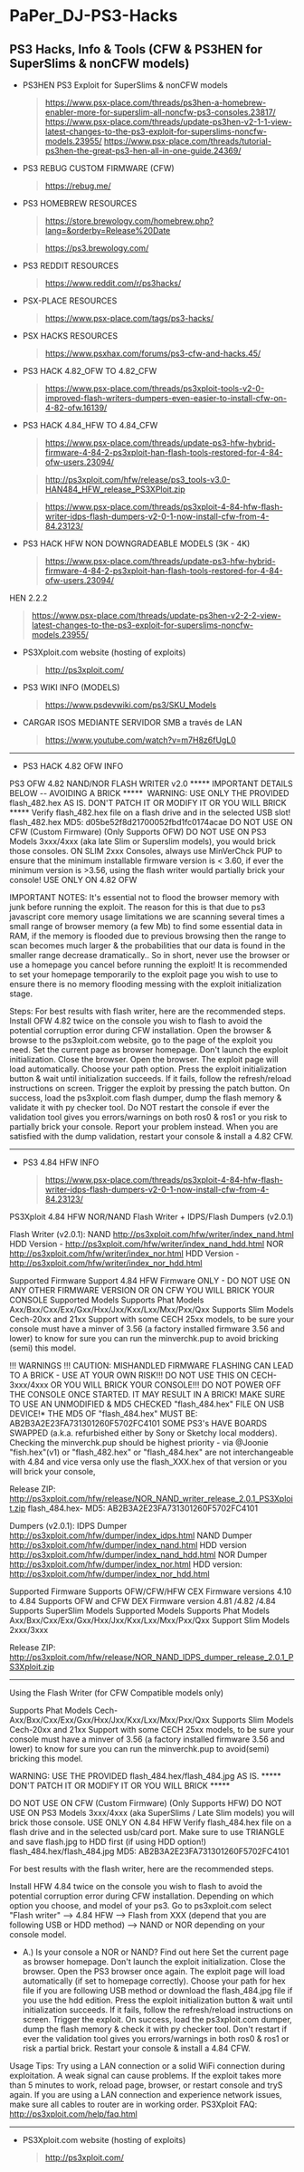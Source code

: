 # PaPer_DJ-PS3-Hacks

PS3 Hacks, Info & Tools (CFW & PS3HEN for SuperSlims & nonCFW models)
-------------------------------------------------------------

* PS3HEN PS3 Exploit for SuperSlims & nonCFW models
  > https://www.psx-place.com/threads/ps3hen-a-homebrew-enabler-more-for-superslim-all-noncfw-ps3-consoles.23817/
  > https://www.psx-place.com/threads/update-ps3hen-v2-1-1-view-latest-changes-to-the-ps3-exploit-for-superslims-noncfw-models.23955/
  > https://www.psx-place.com/threads/tutorial-ps3hen-the-great-ps3-hen-all-in-one-guide.24369/

* PS3 REBUG CUSTOM FIRMWARE (CFW)
  > https://rebug.me/

* PS3 HOMEBREW RESOURCES
  > https://store.brewology.com/homebrew.php?lang=&orderby=Release%20Date
  
  > https://ps3.brewology.com/

* PS3 REDDIT RESOURCES
  > https://www.reddit.com/r/ps3hacks/

* PSX-PLACE RESOURCES
  > https://www.psx-place.com/tags/ps3-hacks/

* PSX HACKS RESOURCES
  > https://www.psxhax.com/forums/ps3-cfw-and-hacks.45/
  
* PS3 HACK 4.82_OFW TO 4.82_CFW
  > https://www.psx-place.com/threads/ps3xploit-tools-v2-0-improved-flash-writers-dumpers-even-easier-to-install-cfw-on-4-82-ofw.16139/
  
* PS3 HACK 4.84_HFW TO 4.84_CFW
  > https://www.psx-place.com/threads/update-ps3-hfw-hybrid-firmware-4-84-2-ps3xploit-han-flash-tools-restored-for-4-84-ofw-users.23094/
  
  > http://ps3xploit.com/hfw/release/ps3_tools-v3.0-HAN484_HFW_release_PS3XPloit.zip
  
  > https://www.psx-place.com/threads/ps3xploit-4-84-hfw-flash-writer-idps-flash-dumpers-v2-0-1-now-install-cfw-from-4-84.23123/
  
* PS3 HACK HFW NON DOWNGRADEABLE MODELS (3K - 4K)
  > https://www.psx-place.com/threads/update-ps3-hfw-hybrid-firmware-4-84-2-ps3xploit-han-flash-tools-restored-for-4-84-ofw-users.23094/
  
HEN 2.2.2
> https://www.psx-place.com/threads/update-ps3hen-v2-2-2-view-latest-changes-to-the-ps3-exploit-for-superslims-noncfw-models.23955/
  
* PS3Xploit.com website (hosting of exploits)
  > http://ps3xploit.com/

* PS3 WIKI INFO (MODELS)
  > https://www.psdevwiki.com/ps3/SKU_Models

* CARGAR ISOS MEDIANTE SERVIDOR SMB a través de LAN
  > https://www.youtube.com/watch?v=m7H8z6fUgL0
  
--------------------------------------------------------------------------

* PS3 HACK 4.82 OFW INFO

PS3 OFW 4.82 NAND/NOR FLASH WRITER v2.0
***** IMPORTANT DETAILS BELOW -- AVOIDING A BRICK *****
​
WARNING: USE ONLY THE PROVIDED flash_482.hex AS IS. DON'T PATCH IT OR MODIFY IT OR YOU WILL BRICK *****
Verify flash_482.hex file on a flash drive and in the selected USB slot!
flash_482.hex MD5: d05be52f8d21700052fbd1fc0174acae
DO NOT USE ON CFW (Custom Firmware) (Only Supports OFW)
DO NOT USE ON PS3 Models 3xxx/4xxx (aka late Slim or Superslim models), you would brick those consoles.
ON SLIM 2xxx Consoles, always use MinVerChck PUP to ensure that the minimum installable firmware version is < 3.60, if ever the minimum version is >3.56, using the flash writer would partially brick your console!
USE ONLY ON 4.82 OFW

IMPORTANT NOTES:
It's essential not to flood the browser memory with junk before running the exploit. The reason for this is that due to ps3 javascript core memory usage limitations we are scanning several times a small range of browser memory (a few Mb) to find some essential data in RAM, if the memory is flooded due to previous browsing then the range to scan becomes much larger & the probabilities that our data is found in the smaller range decrease dramatically..
So in short, never use the browser or use a homepage you cancel before running the exploit!
It is recommended to set your homepage temporarily to the exploit page you wish to use to ensure there is no memory flooding messing with the exploit initialization stage.

Steps:
For best results with flash writer, here are the recommended steps.
Install OFW 4.82 twice on the console you wish to flash to avoid the potential corruption error during CFW installation.
Open the browser & browse to the ps3xploit.com website, go to the page of the exploit you need. Set the current page as browser homepage. Don't launch the exploit initialization. Close the browser.
Open the browser. The exploit page will load automatically. Choose your path option.
Press the exploit initialization button & wait until initialization succeeds. If it fails, follow the refresh/reload instructions on screen.
Trigger the exploit by pressing the patch button.
On success, load the ps3xploit.com flash dumper, dump the flash memory & validate it with py checker tool. Do NOT restart the console if ever the validation tool gives you errors/warnings on both ros0 & ros1 or you risk to partially brick your console. Report your problem instead.
When you are satisfied with the dump validation, restart your console & install a 4.82 CFW.

--------------------------------------------------------------------

* PS3 4.84 HFW INFO
  > https://www.psx-place.com/threads/ps3xploit-4-84-hfw-flash-writer-idps-flash-dumpers-v2-0-1-now-install-cfw-from-4-84.23123/
  
PS3Xploit 4.84 HFW NOR/NAND Flash Writer + IDPS/Flash Dumpers (v2.0.1)​

Flash Writer (v2.0.1):
NAND
http://ps3xploit.com/hfw/writer/index_nand.html
HDD Version - http://ps3xploit.com/hfw/writer/index_nand_hdd.html
NOR
http://ps3xploit.com/hfw/writer/index_nor.html
HDD Version - http://ps3xploit.com/hfw/writer/index_nor_hdd.html

Supported Firmware
Support 4.84 HFW Firmware ONLY - DO NOT USE ON ANY OTHER FIRMWARE VERSION OR ON CFW YOU WILL BRICK YOUR CONSOLE
Supported Models
Supports Phat Models Axx/Bxx/Cxx/Exx/Gxx/Hxx/Jxx/Kxx/Lxx/Mxx/Pxx/Qxx
Supports Slim Models Cech-20xx and 21xx
Support with some CECH 25xx models, to be sure your console must have a minver of 3.56 (a factory installed firmware 3.56 and lower) to know for sure you can run the minverchk.pup to avoid bricking (semi) this model.

!!! WARNINGS !!! 
CAUTION: MISHANDLED FIRMWARE FLASHING CAN LEAD TO A BRICK - USE AT YOUR OWN RISK!!! 
DO NOT USE THIS ON CECH-3xxx/4xxx OR YOU WILL BRICK YOUR CONSOLE!!!
DO NOT POWER OFF THE CONSOLE ONCE STARTED. IT MAY RESULT IN A BRICK! 
MAKE SURE TO USE AN UNMODIFIED & MD5 CHECKED "flash_484.hex" FILE ON USB DEVICE!* 
THE MD5 OF "flash_484.hex" MUST BE: AB2B3A2E23FA731301260F5702FC4101 
SOME PS3's HAVE BOARDS SWAPPED (a.k.a. refurbished either by Sony or Sketchy local modders). Checking the minverchk.pup should be highest priority - via @Joonie 
"fish.hex"(v1) or "flash_482.hex" or "flash_484.hex" are not interchangeable with 4.84 and vice versa only use the flash_XXX.hex of that version or you will brick your console,


Release ZIP: http://ps3xploit.com/hfw/release/NOR_NAND_writer_release_2.0.1_PS3Xploit.zip
flash_484.hex- MD5: AB2B3A2E23FA731301260F5702FC4101​

Dumpers (v2.0.1):
IDPS Dumper
http://ps3xploit.com/hfw/dumper/index_idps.html
NAND Dumper
http://ps3xploit.com/hfw/dumper/index_nand.html
HDD version http://ps3xploit.com/hfw/dumper/index_nand_hdd.html
NOR Dumper
http://ps3xploit.com/hfw/dumper/index_nor.html
HDD version: http://ps3xploit.com/hfw/dumper/index_nor_hdd.html

Supported Firmware
Supports OFW/CFW/HFW CEX Firmware versions 4.10 to 4.84
Supports OFW and CFW DEX Firmware version 4.81 /4.82 /4.84
Supports SuperSlim Models
Supported Models
Supports Phat Models Axx/Bxx/Cxx/Exx/Gxx/Hxx/Jxx/Kxx/Lxx/Mxx/Pxx/Qxx
Support Slim Models 2xxx/3xxx

Release ZIP: http://ps3xploit.com/hfw/release/NOR_NAND_IDPS_dumper_release_2.0.1_PS3Xploit.zip​

-------------------------------------------------------

Using the Flash Writer (for CFW Compatible models only)

Supports Phat Models Cech-Axx/Bxx/Cxx/Exx/Gxx/Hxx/Jxx/Kxx/Lxx/Mxx/Pxx/Qxx
Supports Slim Models Cech-20xx and 21xx
Support with some CECH 25xx models, to be sure your console must have a minver of 3.56 (a factory installed firmware 3.56 and lower) to know for sure you can run the minverchk.pup to avoid(semi) bricking this model.

WARNING: USE THE PROVIDED flash_484.hex/flash_484.jpg AS IS.
***** DON'T PATCH IT OR MODIFY IT OR YOU WILL BRICK *****​

DO NOT USE ON CFW (Custom Firmware) (Only Supports HFW)
DO NOT USE ON PS3 Models 3xxx/4xxx (aka SuperSlims / Late Slim models) you will brick those console.
USE ONLY ON 4.84 HFW
Verify flash_484.hex file on a flash drive and in the selected usb/card port.
Make sure to use TRIANGLE and save flash.jpg to HDD first (if using HDD option!)
flash_484.hex/flash_484.jpg MD5: AB2B3A2E23FA731301260F5702FC4101

For best results with the flash writer, here are the recommended steps.

Install HFW 4.84 twice on the console you wish to flash to avoid the potential corruption error during CFW installation.
Depending on which option you choose, and model of your ps3. Go to ps3xploit.com select "Flash writer" --> 4.84 HFW --> Flash from XXX (depend that you are following USB or HDD method) --> NAND or NOR depending on your console model.
* A.) Is your console a NOR or NAND? Find out here
Set the current page as browser homepage. Don't launch the exploit initialization. Close the browser.
Open the PS3 browser once again. The exploit page will load automatically (if set to homepage correctly). Choose your path for hex file if you are following USB method or download the flash_484.jpg file if you use the hdd edition.
Press the exploit initialization button & wait until initialization succeeds. If it fails, follow the refresh/reload instructions on screen.
Trigger the exploit.
On success, load the ps3xploit.com dumper, dump the flash memory & check it with py checker tool. Don't restart if ever the validation tool gives you errors/warnings in both ros0 & ros1 or risk a partial brick.
Restart your console & install a 4.84 CFW.

Usage Tips:
Try using a LAN connection or a solid WiFi connection during exploitation. A weak signal can cause problems.
If the exploit takes more than 5 minutes to work, reload page, browser, or restart console and tryS again.
If you are using a LAN connection and experience network issues, make sure all cables to router are in working order.
PS3Xploit FAQ: http://ps3xploit.com/help/faq.html

---------------------------------------------------------------

* PS3Xploit.com website (hosting of exploits)
  > http://ps3xploit.com/
  


